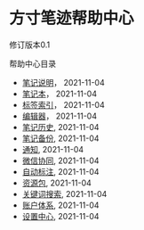 # 方寸笔迹帮助中心

修订版本0.1



帮助中心目录

- [笔记说明](./note.md)， 2021-11-04
- [笔记本](./collection.md)， 2021-11-04
- [标签索引](./tag.md)， 2021-11-04
- [编辑器](./editor.md)， 2021-11-04
- [笔记历史](./history.md), 2021-11-04
- [笔记备份](./backup.md), 2021-11-04
- [通知](./notify.md), 2021-11-04
- [微信协同](./wx.md), 2021-11-04
- [自动标注](./auto.md), 2021-11-04
- [资源包](./resource.md), 2021-11-04
- [关键词搜索](./search.md), 2021-11-04
- [账户体系](./PRO.md), 2021-11-04
- [设置中心](./setting.md), 2021-11-04

